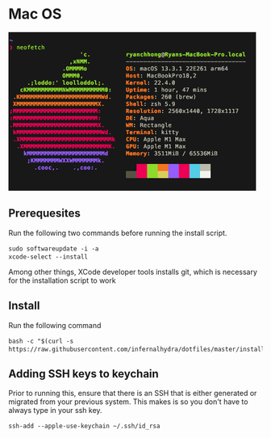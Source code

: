 # Mac OS

![neofetch screenshot](/media/macos.png)

## Prerequesites

Run the following two commands before running the install script.
```
sudo softwareupdate -i -a
xcode-select --install
```
Among other things, XCode developer tools installs git, which is necessary for the installation script to work

## Install
Run the following command
```
bash -c "$(curl -s https://raw.githubusercontent.com/infernalhydra/dotfiles/master/install.sh)"
```

## Adding SSH keys to keychain
Prior to running this, ensure that there is an SSH that is either generated or migrated from your previous system.  This makes is so you don't have to always type in your ssh key.
```
ssh-add --apple-use-keychain ~/.ssh/id_rsa
```